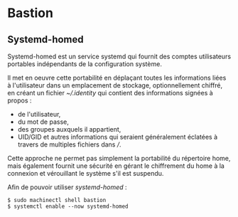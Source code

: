 # Bastion

## Systemd-homed

Systemd-homed est un service systemd qui fournit des comptes utilisateurs portables indépendants de
la configuration système.

Il met en oeuvre cette portabilité en déplaçant toutes les informations liées à l'utilisateur dans
un emplacement de stockage, optionnellement chiffré, en créant un fichier *~/.identity* qui contient
des informations signées à propos :
* de l'utilisateur,
* du mot de passe,
* des groupes auxquels il appartient,
* UID/GID
et autres informations qui seraient généralement éclatées à travers de multiples fichiers dans */*.

Cette approche ne permet pas simplement la portabilité du répertoire home, mais également fournit
une sécurité en gérant le chiffrement du home à la connexion et vérouillant le système s'il est
suspendu.

Afin de pouvoir utiliser *systemd-homed* :
```bash,ignore
$ sudo machinectl shell bastion
$ systemctl enable --now systemd-homed
```

